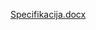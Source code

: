 [Specifikacija.docx](https://github.com/RadovanPrijic/Concurrent-Keyword-Counter/files/12647126/Specifikacija.docx)
